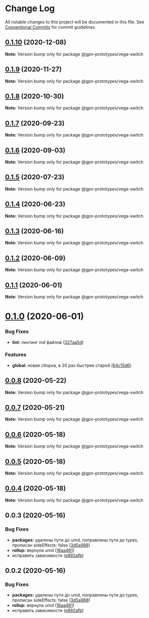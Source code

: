 # Change Log

All notable changes to this project will be documented in this file.
See [Conventional Commits](https://conventionalcommits.org) for commit guidelines.

## [0.1.10](https://github.com/gpn-prototypes/vega-ui/compare/@gpn-prototypes/vega-switch@0.1.9...@gpn-prototypes/vega-switch@0.1.10) (2020-12-08)

**Note:** Version bump only for package @gpn-prototypes/vega-switch





## [0.1.9](https://github.com/gpn-prototypes/vega-ui/compare/@gpn-prototypes/vega-switch@0.1.8...@gpn-prototypes/vega-switch@0.1.9) (2020-11-27)

**Note:** Version bump only for package @gpn-prototypes/vega-switch





## [0.1.8](https://github.com/gpn-prototypes/vega-ui/compare/@gpn-prototypes/vega-switch@0.1.7...@gpn-prototypes/vega-switch@0.1.8) (2020-10-30)

**Note:** Version bump only for package @gpn-prototypes/vega-switch





## [0.1.7](https://github.com/gpn-prototypes/vega-ui/compare/@gpn-prototypes/vega-switch@0.1.6...@gpn-prototypes/vega-switch@0.1.7) (2020-09-23)

**Note:** Version bump only for package @gpn-prototypes/vega-switch





## [0.1.6](https://github.com/gpn-prototypes/vega-ui/compare/@gpn-prototypes/vega-switch@0.1.5...@gpn-prototypes/vega-switch@0.1.6) (2020-09-03)

**Note:** Version bump only for package @gpn-prototypes/vega-switch





## [0.1.5](https://github.com/gpn-prototypes/vega-ui/compare/@gpn-prototypes/vega-switch@0.1.4...@gpn-prototypes/vega-switch@0.1.5) (2020-07-23)

**Note:** Version bump only for package @gpn-prototypes/vega-switch





## [0.1.4](https://github.com/gpn-prototypes/vega-ui/compare/@gpn-prototypes/vega-switch@0.1.3...@gpn-prototypes/vega-switch@0.1.4) (2020-06-23)

**Note:** Version bump only for package @gpn-prototypes/vega-switch





## [0.1.3](https://github.com/gpn-prototypes/vega-ui/compare/@gpn-prototypes/vega-switch@0.1.2...@gpn-prototypes/vega-switch@0.1.3) (2020-06-16)

**Note:** Version bump only for package @gpn-prototypes/vega-switch





## [0.1.2](https://github.com/gpn-prototypes/vega-ui/compare/@gpn-prototypes/vega-switch@0.1.1...@gpn-prototypes/vega-switch@0.1.2) (2020-06-09)

**Note:** Version bump only for package @gpn-prototypes/vega-switch





## [0.1.1](https://github.com/gpn-prototypes/vega-ui/compare/@gpn-prototypes/vega-switch@0.1.0...@gpn-prototypes/vega-switch@0.1.1) (2020-06-01)

**Note:** Version bump only for package @gpn-prototypes/vega-switch

# [0.1.0](https://github.com/gpn-prototypes/vega-ui/compare/@gpn-prototypes/vega-switch@0.0.8...@gpn-prototypes/vega-switch@0.1.0) (2020-06-01)

### Bug Fixes

- **lint:** линтинг md файлов ([327aa5d](https://github.com/gpn-prototypes/vega-ui/commit/327aa5d3aa706f0e164a572ae1360d504e89979d))

### Features

- **global:** новая сборка, в 20 раз быстрее старой ([64c15d6](https://github.com/gpn-prototypes/vega-ui/commit/64c15d6c8e5934386d2820e120b64bb7ed2391f3))

## [0.0.8](https://github.com/gpn-prototypes/vega-ui/compare/@gpn-prototypes/vega-switch@0.0.7...@gpn-prototypes/vega-switch@0.0.8) (2020-05-22)

**Note:** Version bump only for package @gpn-prototypes/vega-switch

## [0.0.7](https://github.com/gpn-prototypes/vega-ui/compare/@gpn-prototypes/vega-switch@0.0.6...@gpn-prototypes/vega-switch@0.0.7) (2020-05-21)

**Note:** Version bump only for package @gpn-prototypes/vega-switch

## [0.0.6](https://github.com/gpn-prototypes/vega-ui/compare/@gpn-prototypes/vega-switch@0.0.5...@gpn-prototypes/vega-switch@0.0.6) (2020-05-18)

**Note:** Version bump only for package @gpn-prototypes/vega-switch

## [0.0.5](https://github.com/gpn-prototypes/vega-ui/compare/@gpn-prototypes/vega-switch@0.0.4...@gpn-prototypes/vega-switch@0.0.5) (2020-05-18)

**Note:** Version bump only for package @gpn-prototypes/vega-switch

## [0.0.4](https://github.com/gpn-prototypes/vega-ui/compare/@gpn-prototypes/vega-switch@0.0.3...@gpn-prototypes/vega-switch@0.0.4) (2020-05-18)

**Note:** Version bump only for package @gpn-prototypes/vega-switch

## 0.0.3 (2020-05-16)

### Bug Fixes

- **packages:** удалены пути до umd, поправлены пути до types, прописан sideEffects: false ([3d5a988](https://github.com/gpn-prototypes/vega-ui/commit/3d5a98871aece5d6c79be112e2e60ecd0529694e))
- **rollup:** вернула umd ([16aa481](https://github.com/gpn-prototypes/vega-ui/commit/16aa48132ca6c3934b3b12aa079f8645a0efc89b))
- исправить зависимости ([e892afb](https://github.com/gpn-prototypes/vega-ui/commit/e892afb5368b7ed2c6bdd4c77e08917e033f75ed))

## 0.0.2 (2020-05-16)

### Bug Fixes

- **packages:** удалены пути до umd, поправлены пути до types, прописан sideEffects: false ([3d5a988](https://github.com/gpn-prototypes/vega-ui/commit/3d5a98871aece5d6c79be112e2e60ecd0529694e))
- **rollup:** вернула umd ([16aa481](https://github.com/gpn-prototypes/vega-ui/commit/16aa48132ca6c3934b3b12aa079f8645a0efc89b))
- исправить зависимости ([e892afb](https://github.com/gpn-prototypes/vega-ui/commit/e892afb5368b7ed2c6bdd4c77e08917e033f75ed))
